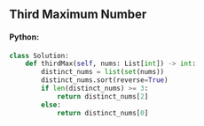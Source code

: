 ## Third Maximum Number

#### Python: 

```python
class Solution:
    def thirdMax(self, nums: List[int]) -> int:
        distinct_nums = list(set(nums))
        distinct_nums.sort(reverse=True)
        if len(distinct_nums) >= 3:
            return distinct_nums[2]
        else:
            return distinct_nums[0]
```